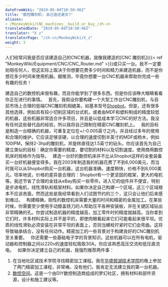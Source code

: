 ```yaml
---
dateFromWiki: "2019-05-04T10:50:46Z"
title: "数控雕刻机: 自己造还是买?"
aliases:
- /MonkeyWiki/CNC_machines__build_or_buy_/zh-cn
translatedDate: "2019-05-04T10:50:46Z"
translator: "X z"
translatorPage: "/zh-cn/MonkeyWiki/X_z"
weight: 3
---
```

人们经常问我是否应该建造自己的CNC机器，就像我建造的[CNC 雕刻机]({{< ref "MonkeyWiki/Equipment/CNC/CNC_Router.md" >}})或只买一台。我不一定要劝阻任何人，但这实际上取决于你想要花费多少时间和精力来建造机器，而不是你想花多少时间来使用机器。据推测，毕竟你想要一台CNC机器来帮助你完成一些有趣的任务！

建造自己的数控机床很有趣，而且你能学到了很多东西。但是你应该睁大眼睛看看你正在进行的事情。
 
首先，我假设你要构建一个大型工作台CNC雕刻机，与目前市场上合理的低端CNC雕刻机相媲美，如基本型号[Shopbot](http://www.shopbottools.com/)。但是，还有很多其他选择，例如具有较小切削区域的台式机，或者由MDF和塑料​​制成的精度较低的机器，这些机器非常适合许多项目，并且是以低成本学习CNC的好方法。我没有任何这些替代品的经验，所以我将自己限制在精密CNC雕刻机上。
 
我的目标是制造一台精确的机器，可重复定位在+/-0.005英寸之内，并且经过多年的使用和合理的维护。它应该足够坚硬，以合理的速度切割半英寸的MDF或杨木，例如100IPM，保持2-3hp的雕刻机，并旋转直径达1.5英寸的钻头。你应该首先为自己建立类似的目标：确定你需要的精度，要切割的材料以及切割速度。使用商用数控机床的规格作为指导。
 
建造一台好的数控机床并不比从Shopbot这样的全套装备买一台好机器便宜得多。我在2003年制造我的机器花费了不到6,000美元，而当时我可以从Shopbot购买一台机器，这台机器准确，速度稍快，价格不到8,000美元。坦率地说，价格的差异是合理的：Shopbot有一个更坚固的框架，更大的电机等。我还节省了合理的金钱从eBay购买一些零件。进入它的组件并不便宜，特别是步进电机，线性滑轨和框架材料。如果你决定自己构建一个区域，这三个区域根本不应该吝啬。然而这些是我经常看到人们试图节约的三个，这只会让他们后来感到难过。
 
构建精确，刚性的数控机床需要大量的时间和精密的金属加工。在某些时候，你需要至少使用手动膝盖铣刀的人帮助压平各种安装板，并在关键区域钻出非常精确的孔。你尝试制造机器的精度越高，加工零件时的精度就越高。当你拿到它们时，许多材料实际上并不是平的，即使肉眼看起来它们可能看起来很平坦。优质的线性滑轨必须安装在非常平坦的表面上，否则当螺栓拧紧时它们会弯曲。这将导致轴承结合，没有任何动作。精密加工的一些背景对于构建良好的CNC雕刻机至关重要。
 
你还需要一些基础电子学的背景知识。这些机器可以在所有电机，驱动器和控制器之间以220v的速度轻松吸取30A。你应该熟悉高压交流和低压直流电。
 
如果你决定建立自己的机器，我强烈推荐两件事：
1. 在当地社区或技术学院寻找精密加工课程。我在[华盛顿湖技术学院](http://www.lwtc.edu/)的晚上参加了两门精密加工课程，非常棒。没有他们，我肯定无法建立我的第一台机器。
1. [数控空间](http://www.cnczone.com/)。这是一个由DIY数控制造商组成的梦幻社区，拥有材料和部件资源，设计和施工建议等。


